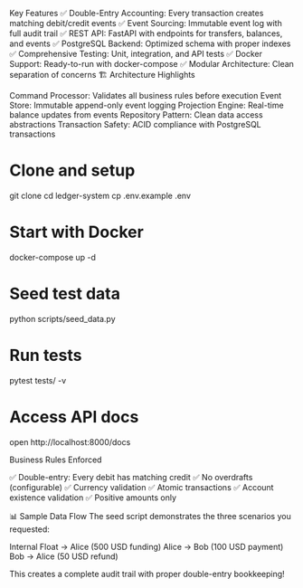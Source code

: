 Key Features 
✅ Double-Entry Accounting: Every transaction creates matching debit/credit events
✅ Event Sourcing: Immutable event log with full audit trail
✅ REST API: FastAPI with endpoints for transfers, balances, and events
✅ PostgreSQL Backend: Optimized schema with proper indexes
✅ Comprehensive Testing: Unit, integration, and API tests
✅ Docker Support: Ready-to-run with docker-compose
✅ Modular Architecture: Clean separation of concerns
🏗️ Architecture Highlights

Command Processor: Validates all business rules before execution
Event Store: Immutable append-only event logging
Projection Engine: Real-time balance updates from events
Repository Pattern: Clean data access abstractions
Transaction Safety: ACID compliance with PostgreSQL transactions

# Clone and setup
git clone <your-repo>
cd ledger-system
cp .env.example .env

# Start with Docker
docker-compose up -d

# Seed test data
python scripts/seed_data.py

# Run tests
pytest tests/ -v

# Access API docs
open http://localhost:8000/docs

Business Rules Enforced

✅ Double-entry: Every debit has matching credit
✅ No overdrafts (configurable)
✅ Currency validation
✅ Atomic transactions
✅ Account existence validation
✅ Positive amounts only

📊 Sample Data Flow
The seed script demonstrates the three scenarios you requested:

Internal Float → Alice (500 USD funding)
Alice → Bob (100 USD payment)
Bob → Alice (50 USD refund)

This creates a complete audit trail with proper double-entry bookkeeping!

